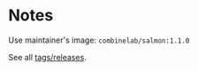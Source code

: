 # Notes

Use maintainer's image: `combinelab/salmon:1.1.0`

See all [tags/releases](https://hub.docker.com/r/combinelab/salmon/tags).
